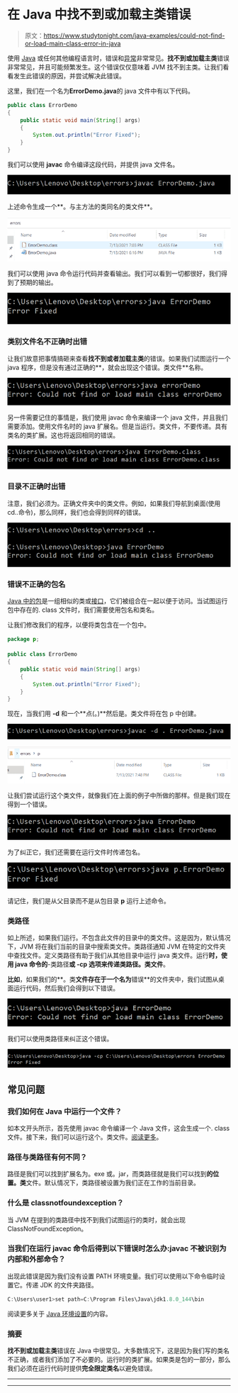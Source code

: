 # 在 Java 中找不到或加载主类错误

> 原文：<https://www.studytonight.com/java-examples/could-not-find-or-load-main-class-error-in-java>

使用 [Java](https://www.studytonight.com/java/overview-of-java.php) 或任何其他编程语言时，错误和[异常](https://www.studytonight.com/java/exception-handling.php)非常常见。**找不到或加载主类**错误非常常见，并且可能频繁发生。这个错误仅仅意味着 JVM 找不到主类。让我们看看发生此错误的原因，并尝试解决此错误。

这里，我们在一个名为**ErrorDemo.java**的 java 文件中有以下代码。

```java
public class ErrorDemo
{
	public static void main(String[] args)
	{
		System.out.println("Error Fixed");
	}
}
```

我们可以使用 **javac** 命令编译这段代码，并提供 java 文件名。

![Compiling the java code](img/f8619a0ccfea43fe755f2138a4c5a3d6.png)

上述命令生成一个**。与主方法的类同名的类文件**。

![Viewing the class file](img/b8c22a7a48395023c892cc878ce44561.png)

我们可以使用 java 命令运行代码并查看输出。我们可以看到一切都很好，我们得到了预期的输出。

![Viewing the output of our program](img/d270c5c06dd9ff5a27b2ba0f2675f603.png)

### 类别文件名不正确时出错

让我们故意把事情搞砸来查看**找不到或者加载主类**的错误。如果我们试图运行一个 java 程序，但是没有通过正确的**，就会出现这个错误。类文件**名称。

![Incorrect .class file name](img/b0bdcf6e5b27818de35e0eb15ef664cc.png)

另一件需要记住的事情是，我们使用 javac 命令来编译一个 java 文件，并且我们需要添加。使用文件名时的 java 扩展名。但是当运行。类文件，不要传递。具有类名的类扩展。这也将返回相同的错误。

![Adding the .class extension to the class name](img/156decd96d768d2c4fc140282406d662.png)

### 目录不正确时出错

注意，我们必须为。正确文件夹中的类文件。例如，如果我们导航到桌面(使用 cd..命令)，那么同样，我们也会得到同样的错误。

![Incorrect directory](img/573f430326adc4f46ad37041296e0047.png)

### 错误不正确的包名

[Java 中的包](https://www.studytonight.com/java/package-in-java.php)是一组相似的类或[接口](https://www.studytonight.com/java/java-interface.php)，它们被组合在一起以便于访问。当试图运行包中存在的. class 文件时，我们需要使用包名和类名。

让我们修改我们的程序，以便将类包含在一个包中。

```java
package p;

public class ErrorDemo
{
	public static void main(String[] args)
	{
		System.out.println("Error Fixed");
	}
}
```

现在，当我们用 **-d** 和一个**点(。)**然后是。类文件将在包 p 中创建。

![Compiling the java file](img/87e87a3e2516edba1d082a052968aab2.png)

![Viewing the class file in the new package](img/389ffc53e9edfa22e71f5f62b453a2bb.png)

让我们尝试运行这个类文件，就像我们在上面的例子中所做的那样。但是我们现在得到一个错误。

![Getting the could not find main class error](img/9845afc835c1798606391ba390d37e9d.png)

为了纠正它，我们还需要在运行文件时传递包名。

![Running the class file using fully qualified file name](img/4a21abdf8a222aac4fdf6f11920db9f0.png)

请记住，我们是从父目录而不是从包目录 **p** 运行上述命令。

### 类路径

如上所述，如果我们运行。不包含此文件的目录中的类文件。这是因为，默认情况下，JVM 将在我们当前的目录中搜索类文件。类路径通知 JVM 在特定的文件夹中查找文件。定义类路径有助于我们从其他目录中运行 java 类文件。运行**时，使用 java 命令的**-类路径**或 **-cp** 选项来传递类路径。类文件**。

**比如**，如果我们的**。类**文件存在于一个名为**错误**的文件夹中，我们试图从桌面运行代码，然后我们会得到以下错误。

![Error because of wrong directory](img/3611144a61cadc38615e212aed6a48fc.png)

我们可以使用类路径来纠正这个错误。

![Mentioning the class path to rectify the error](img/396a8e8079d53bed79b76f2acb350b20.png)

## 常见问题

### 我们如何在 Java 中运行一个文件？

如本文开头所示，首先使用 javac 命令编译一个 Java 文件，这会生成一个. class 文件。接下来，我们可以运行这个。类文件。[阅读更多](https://www.studytonight.com/java/first-java-program.php)。

### 路径与类路径有何不同？

路径是我们可以找到扩展名为。exe 或。jar，而类路径就是我们可以找到**的位置。类**文件。默认情况下，类路径被设置为我们正在工作的当前目录。

### 什么是 classnotfoundexception？

当 JVM 在提到的类路径中找不到我们试图运行的类时，就会出现 ClassNotFoundException。

### 当我们在运行 javac 命令后得到以下错误时怎么办:javac 不被识别为内部和外部命令？

出现此错误是因为我们没有设置 PATH 环境变量。我们可以使用以下命令临时设置它。传递 JDK 的文件夹路径。

```java
C:\Users\user1>set path=C:\Program Files\Java\jdk1.8.0_144\bin
```

阅读更多关于 [Java 环境设置](https://www.studytonight.com/java/setting-classpath-for-java.php)的内容。

### 摘要

**找不到或加载主类**错误在 Java 中很常见。大多数情况下，这是因为我们写的类名不正确，或者我们添加了不必要的。运行时的类扩展。如果类是包的一部分，那么我们必须在运行代码时提供**完全限定类名**以避免错误。

* * *

* * *